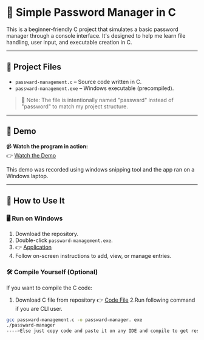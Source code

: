 # 🔐 Simple Password Manager in C

This is a beginner-friendly C project that simulates a basic password manager through a console interface. It's designed to help me learn file handling, user input, and executable creation in C.

---

## 📁 Project Files

- `passward-management.c` – Source code written in C.
- `passward-management.exe` – Windows executable (precompiled).

> 🎯 Note: The file is intentionally named "passward" instead of "password" to match my project structure.

---

## 🎥 Demo

📹 **Watch the program in action:**  
👉 [Watch the Demo](https://github.com/Yomo-Lopo/Passward-management-system/blob/main/Demo.mp4)

This demo was recorded using windows snipping tool and the app ran on a Windows laptop.

---

## 🧪 How to Use It

### 🖥️ Run on Windows
1. Download the repository.
2. Double-click `passward-management.exe`.
3.   👉 [Application](Passward-Manager.exe)
4. Follow on-screen instructions to add, view, or manage entries.

### 🛠️ Compile Yourself (Optional)
If you want to compile the C code:
1. Download C file from repository
👉 [Code File](Passward-Manager.c)
2.Run following command if you are CLI user.   
```bash
gcc passward-management.c -o passward-manager. exe
./passward-manager
---->Else just copy code and paste it on any IDE and compile to get results. 
